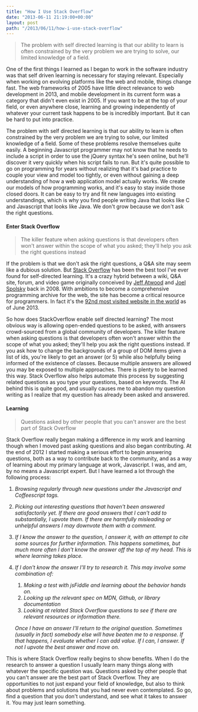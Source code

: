 ```yaml
---
title: "How I Use Stack Overflow"
date: "2013-06-11 21:19:00+00:00"
layout: post
path: "/2013/06/11/how-i-use-stack-overflow"
---
```


>The problem with self directed learning is that our ability to learn is often constrained by the very problem we are trying to solve, our limited knowledge of a field.

One of the first things I learned as I began to work in the software industry was that self driven learning is necessary for staying relevant.  Especially when working on evolving platforms like the web and mobile, things change fast.  The web frameworks of 2005 have little direct relevance to web development in 2013, and mobile development in its current form was a category that didn't even exist in 2005.  If you want to be at the top of your field, or even anywhere close, learning and growing independently of whatever your current task happens to be is incredibly important.  But it can be hard to put into practice.

<!-- more -->

The problem with self directed learning is that our ability to learn is often constrained by the very problem we are trying to solve, our limited knowledge of a field. Some of these problems resolve themselves quite easily.  A beginning Javascript programmer may not know that he needs to include a script in order to use the jQuery syntax he's seen online, but he'll discover it very quickly when his script fails to run.  But it's quite possible to go on programming for years without realizing that it's bad practice to couple your view and model too tightly, or even without gaining a deep understanding of how a web application model actually works. We create our models of how programming works, and it's easy to stay inside those closed doors.  It can be easy to try and fit new languages into existing understandings, which is why you find people writing Java that looks like C and Javascript that looks like Java.  We don't grow because we don't ask the right questions.

#### Enter Stack Overflow

> The killer feature when asking questions is that developers often won't answer within the scope of what you asked; they'll help you ask the right questions instead

If the problem is that we don't ask the right questions, a Q&A site may seem like a dubious solution.  But [Stack Overflow][so] has been the best tool I've ever found for self-directed learning. It's a crazy hybrid between a wiki, Q&A site, forum, and video game originally conceived by [Jeff Atwood][ja] and [Joel Spolsky][js] back in 2008.  With ambitions to become a comprehensive programming archive for the web, the site has become a critical resource for programmers. In fact it's the [92nd most visited website in the world][alexa] as of June 2013.

So how does StackOverflow enable self directed learning?  The most obvious way is allowing open-ended questions to be asked, with answers crowd-sourced from a global community of developers.  The killer feature when asking questions is that developers often won't answer within the scope of what you asked; they'll help you ask the right questions instead.  If you ask how to change the backgrounds of a group of DOM items given a list of ids, you're likely to get an answer (or 5) while also helpfully being informed of the existence of classes.  Because multiple answers are allowed you may be exposed to multiple approaches. There is plenty to be learned this way.  Stack Overflow also helps automate this process by suggesting related questions as you type your questions, based on keywords.  The AI behind this is quite good, and usually causes me to abandon my question writing as I realize that my question has already been asked and answered.

#### Learning

> Questions asked by other people that you can't answer are the best part of Stack Overflow

Stack Overflow really began making a difference in my work and learning though when I moved past asking questions and also began contributing.  At the end of 2012 I started making a serious effort to begin answering questions, both as a way to contribute back to the community, and as a way of learning about my primary language at work, Javascript.  I was, and am, by no means a Javascript expert.  But I have learned a lot through the following process:

1. *Browsing regularly through new questions under the Javascript and Coffeescript tags.*

2. *Picking out interesting  questions that haven't been answered satisfactorily yet.  If there are good answers that I can't add to substantially, I upvote them.  If there are harmfully misleading or unhelpful answers I may downvote them with a comment.*

3. *If I know the answer to the question, I answer it, with an attempt to cite some sources for further information.  This happens sometimes, but much more often I don't know the answer off the top of my head.  This is where learning takes place.*

4. *If I don't know the answer I'll try to research it.  This may involve some combination of:*
    1. *Making a test with jsFiddle and learning about the behavior hands on.*
    2. *Looking up the relevant spec on MDN, Github, or library documentation*
    3. *Looking at related Stack Overflow questions to see if there are relevant resources or information there.*

    *Once I have an answer I'll return to the original question.  Sometimes (usually in fact) somebody else will have beaten me to a response. If that happens, I evaluate whether I can add value.  If I can, I answer. If not I upvote the best answer and move on.*

This is where Stack Overflow really begins to show benefits.  When I do the research to answer a question I usually learn many things along with whatever the specific question was. Questions asked by other people that you can't answer are the best part of Stack Overflow.  They are opportunities to not just expand your field of knowledge, but also to think about problems and solutions that you had never even contemplated.  So go, find a question that you don't understand, and see what it takes to answer it.  You may just learn something.


[so]:http://stackoverflow.com/
[ja]: http://www.codinghorror.com/blog/
[js]: http://www.joelonsoftware.com/
[alexa]: http://www.alexa.com/siteinfo/stackoverflow.com

